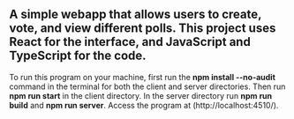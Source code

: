 ## A simple webapp that allows users to create, vote, and view different polls. This project uses React for the interface, and JavaScript and TypeScript for the code.

To run this program on your machine, first run the  **npm install --no-audit** command in the terminal for both the client and server directories. Then run **npm run start** in the client directory. In the server directory run **npm run build** and **npm run server**. Access the program at (http://localhost:4510/).
 
